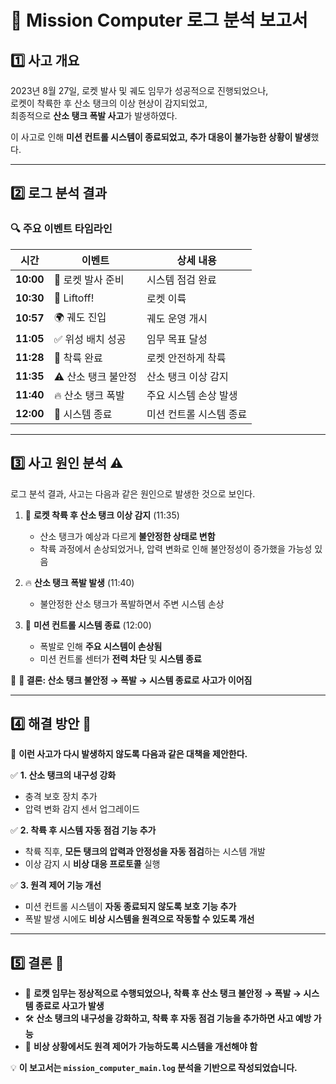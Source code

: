 # 🚀 Mission Computer 로그 분석 보고서

## 1️⃣ 사고 개요
2023년 8월 27일, 로켓 발사 및 궤도 임무가 성공적으로 진행되었으나,  
로켓이 착륙한 후 산소 탱크의 이상 현상이 감지되었고,  
최종적으로 **산소 탱크 폭발 사고**가 발생하였다.  

이 사고로 인해 **미션 컨트롤 시스템이 종료되었고, 추가 대응이 불가능한 상황이 발생**했다.  

---

## 2️⃣ 로그 분석 결과

### 🔍 주요 이벤트 타임라인
| 시간 | 이벤트 | 상세 내용 |
|------|--------|--------------------------------|
| **10:00** | 🚀 로켓 발사 준비 | 시스템 점검 완료 |
| **10:30** | 🚀 Liftoff! | 로켓 이륙 |
| **10:57** | 🌍 궤도 진입 | 궤도 운영 개시 |
| **11:05** | ✅ 위성 배치 성공 | 임무 목표 달성 |
| **11:28** | 🛬 착륙 완료 | 로켓 안전하게 착륙 |
| **11:35** | ⚠️ 산소 탱크 불안정 | 산소 탱크 이상 감지 |
| **11:40** | 🔥 산소 탱크 폭발 | 주요 시스템 손상 발생 |
| **12:00** | 🛑 시스템 종료 | 미션 컨트롤 시스템 종료 |

---

## 3️⃣ 사고 원인 분석 ⚠️
로그 분석 결과, 사고는 다음과 같은 원인으로 발생한 것으로 보인다.

1. 🛬 **로켓 착륙 후 산소 탱크 이상 감지** (11:35)
   - 산소 탱크가 예상과 다르게 **불안정한 상태로 변함**
   - 착륙 과정에서 손상되었거나, 압력 변화로 인해 불안정성이 증가했을 가능성 있음  

2. 🔥 **산소 탱크 폭발 발생** (11:40)
   - 불안정한 산소 탱크가 폭발하면서 주변 시스템 손상  

3. 🛑 **미션 컨트롤 시스템 종료** (12:00)
   - 폭발로 인해 **주요 시스템이 손상됨**
   - 미션 컨트롤 센터가 **전력 차단** 및 **시스템 종료**  

📌 **🚨 결론: 산소 탱크 불안정 → 폭발 → 시스템 종료로 사고가 이어짐**  

---

## 4️⃣ 해결 방안 🚧
🚀 **이런 사고가 다시 발생하지 않도록 다음과 같은 대책을 제안한다.**  

✅ **1. 산소 탱크의 내구성 강화**  
   - 충격 보호 장치 추가  
   - 압력 변화 감지 센서 업그레이드  

✅ **2. 착륙 후 시스템 자동 점검 기능 추가**  
   - 착륙 직후, **모든 탱크의 압력과 안정성을 자동 점검**하는 시스템 개발  
   - 이상 감지 시 **비상 대응 프로토콜** 실행  

✅ **3. 원격 제어 기능 개선**  
   - 미션 컨트롤 시스템이 **자동 종료되지 않도록 보호 기능 추가**  
   - 폭발 발생 시에도 **비상 시스템을 원격으로 작동할 수 있도록 개선**  

---

## 5️⃣ 결론 📝
- 🚀 **로켓 임무는 정상적으로 수행되었으나, 착륙 후 산소 탱크 불안정 → 폭발 → 시스템 종료로 사고가 발생**  
- 🛠️ **산소 탱크의 내구성을 강화하고, 착륙 후 자동 점검 기능을 추가하면 사고 예방 가능**  
- 📡 **비상 상황에서도 원격 제어가 가능하도록 시스템을 개선해야 함**  

💡 **이 보고서는 `mission_computer_main.log` 분석을 기반으로 작성되었습니다.**
